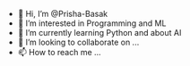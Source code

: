 - 👋 Hi, I’m @Prisha-Basak
- 👀 I’m interested in Programming and ML
- 🌱 I’m currently learning Python and about AI 
- 💞️ I’m looking to collaborate on ...
- 📫 How to reach me ...

<!---
Prisha-Basak/Prisha-Basak is a ✨ special ✨ repository because its `README.md` (this file) appears on your GitHub profile.
You can click the Preview link to take a look at your changes.
--->
